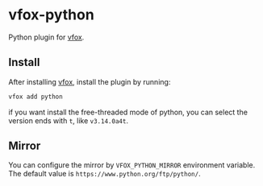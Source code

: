 # vfox-python

Python plugin for [vfox](https://vfox.lhan.me/).

## Install

After installing [vfox](https://github.com/version-fox/vfox), install the plugin by running:

```bash
vfox add python
```

if you want install the free-threaded mode of python, you can select the version ends with `t`, like `v3.14.0a4t`.

## Mirror

You can configure the mirror by `VFOX_PYTHON_MIRROR` environment variable. The default value
is `https://www.python.org/ftp/python/`.
